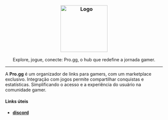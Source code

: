 <h3 align="center">
	<img src="https://imgur.com/sQIEXTd.png" height="150" alt="Logo"/>
</h3>

<p align="center">
  Explore, jogue, conecte: Pro.gg, o hub que redefine a jornada gamer.
</p>

<hr/>

A **Pro.gg** é um organizador de links para gamers, com um marketplace exclusivo.
Integração com jogos permite compartilhar conquistas e estatísticas.
Simplificando o acesso e a experiência do usuário na comunidade gamer.

#### Links úteis

- [**discord**](https://discord.gg/NMC2QE2nK8)
